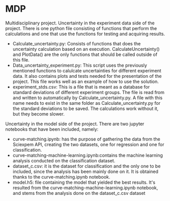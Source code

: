 # MDP
Multidisciplinary project.
Uncertainty in the experiment data side of the project.
There is one python file consisting of functions that perform the calculations and one that use the functions for testing and acquiring results.

- Calculate_uncertainty.py: Consists of functions that does the uncertainty calculation based on an execution. CalculateUncertainty() and PlotData() are the only functions that should be called outside of this file.
- Data_uncertainty_experiment.py: This script uses the previously mentioned functions to calulcate uncertainties for different experiment data. It also contains plots and tests needed for the presentation of the project. This file works well as an example of how to use the solution.
- experiment_stds.csv: This is a file that is meant as a database for standard deviations of different experiment groups. The file is read from and written to automatically by Calculate_uncertainty.py. A file with this name needs to exist in the same folder as Calculate_uncertainty.py for the standard deviations to be saved. The calculations work without it, but they become slower.

Uncertainty in the model side of the project.
There are two jupyter notebooks that have been included, namely:
- curve-matching.ipynb: has the purpose of gathering the data from the Sciexpem API, creating the two datasets, one for regression and one for classification.
- curve-matching-machine-learning.ipynb:contains the machine learning analysis conducted on the classification dataset.
- dataset_c.csv: it is the dataset for classification and the only one to be included, since the analysis has been mainly done on it. It is obtained thanks to the curve-matching.ipynb notebook.
- model.h5: file containing the model that yielded the best results. It's resulted from the curve-matching-machine-learning.ipynb notebook, and stems from the analysis done on the dataset_c.csv dataset
